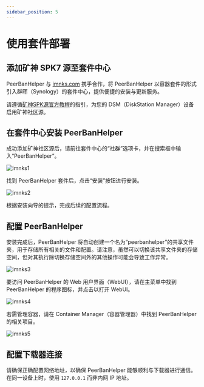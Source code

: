 ```yaml
---
sidebar_position: 5
---
```


# 使用套件部署

## 添加矿神 SPK7 源至套件中心

PeerBanHelper 与 [imnks.com](https://imnks.com/) 携手合作，将 PeerBanHelper 以容器套件的形式引入群晖（Synology）的套件中心，提供便捷的安装与更新服务。

请遵循[矿神SPK源官方教程](https://imnks.com/1780.html)的指引，为您的 DSM（DiskStation Manager）设备启用矿神社区源。

## 在套件中心安装 PeerBanHelper

成功添加矿神社区源后，请前往套件中心的“社群”选项卡，并在搜索框中输入“PeerBanHelper”。

![imnks1](./assets/imnks1.jpg)

找到 PeerBanHelper 套件后，点击“安装”按钮进行安装。

![imnks2](./assets/imnks2.jpg)

根据安装向导的提示，完成后续的配置流程。

## 配置 PeerBanHelper

安装完成后，PeerBanHelper 将自动创建一个名为“peerbanhelper”的共享文件夹，用于存储所有相关的文件和配置。请注意，虽然可以切换该共享文件夹的存储空间，但对其执行除切换存储空间外的其他操作可能会导致工作异常。

![imnks3](./assets/imnks3.jpg)

要访问 PeerBanHelper 的 Web 用户界面（WebUI），请在主菜单中找到 PeerBanHelper 的程序图标，并点击以打开 WebUI。

![imnks4](./assets/imnks4.jpg)

若需管理容器，请在 Container Manager（容器管理器）中找到 PeerBanHelper 的相关项目。

![imnks5](./assets/imnks5.jpg)

## 配置下载器连接

请确保正确配置网络地址，以确保 PeerBanHelper 能够顺利与下载器进行通信。在同一设备上时，使用 `127.0.0.1` 而非内网 IP 地址。


